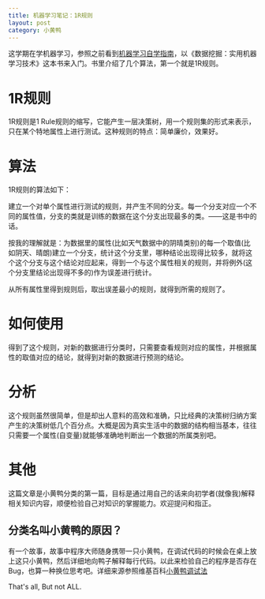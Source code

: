 ```yaml
---
title: 机器学习笔记：1R规则
layout: post
category: 小黄鸭
---
```


这学期在学机器学习，参照之前看到[机器学习自学指南](http://blog.jobbole.com/58937/)，以《数据挖掘：实用机器学习技术》这本书来入门。书里介绍了几个算法，第一个就是1R规则。

# 1R规则
1R规则是1 Rule规则的缩写，它能产生一层决策树，用一个规则集的形式来表示，只在某个特地属性上进行测试。这种规则的特点：简单廉价，效果好。

# 算法
1R规则的算法如下：

建立一个对单个属性进行测试的规则，并产生不同的分支。每一个分支对应一个不同的属性值，分支的类就是训练的数据在这个分支出现最多的类。——这是书中的话。

按我的理解就是：为数据里的属性(比如天气数据中的阴晴类别)的每一个取值(比如阴天、晴朗)建立一个分支，统计这个分支里，哪种结论出现得比较多，就将这个这个分支与这个结论对应起来，得到一个与这个属性相关的规则，并将例外(这个分支里结论出现得不多的)作为误差进行统计。

从所有属性里得到规则后，取出误差最小的规则，就得到所需的规则了。

# 如何使用
得到了这个规则，对新的数据进行分类时，只需要查看规则对应的属性，并根据属性的取值对应的结论，就得到对新的数据进行预测的结论。

# 分析
这个规则虽然很简单，但是却出人意料的高效和准确，只比经典的决策树归纳方案产生的决策树低几个百分点。大概是因为真实生活中的数据的结构相当基本，往往只需要一个属性(自变量)就能够准确地判断出一个数据的所属类别吧。

# 其他
这篇文章是小黄鸭分类的第一篇，目标是通过用自己的话来向初学者(就像我)解释相关知识内容，顺便检验自己对知识的掌握能力。欢迎提问和指正。

## 分类名叫小黄鸭的原因？
有一个故事，故事中程序大师随身携带一只小黄鸭，在调试代码的时候会在桌上放上这只小黄鸭，然后详细地向鸭子解释每行代码。以此来检验自己的程序是否存在Bug，也算一种换位思考吧。详细来源参照维基百科[小黄鸭调试法](http://zh.wikipedia.org/wiki/%E5%B0%8F%E9%BB%84%E9%B8%AD%E8%B0%83%E8%AF%95%E6%B3%95)

That's all, But not ALL.
